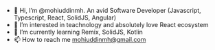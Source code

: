 - 👋 Hi, I’m @mohiuddinmh. An avid Software Developer (Javascript, Typescript, React, SolidJS, Angular) 
- 👀 I’m interested in teachnology and absolutely love React ecosystem
- 🌱 I’m currently learning Remix, SolidJS, Kotlin
- 📫 How to reach me mohiuddinmh@gmail.com

<!---
mohiuddinmh/mohiuddinmh is a ✨ special ✨ repository because its `README.md` (this file) appears on your GitHub profile.
You can click the Preview link to take a look at your changes.
--->

